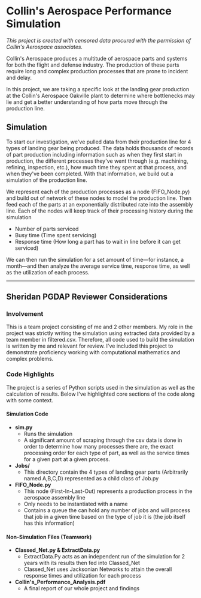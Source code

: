 # Collin's Aerospace Performance Simulation

_This project is created with censored data procured with the permission of Collin's Aerospace associates._

Collin's Aerospace produces a multitude of aerospace parts and systems for both the flight and defense industry. The production of these parts require long and complex production processes that are prone to incident and delay.

In this project, we are taking a specific look at the landing gear production at the Collin's Aerospace Oakville plant to determine where bottlenecks may lie and get a better understanding of how parts move through the production line.

## Simulation
To start our investigation, we've pulled data from their production line for 4 types of landing gear being produced. The data holds thousands of records of part production including information such as when they first start in production, the different processes they've went through (e.g. machining, refining, inspection, etc.), how much time they spent at that process, and when they've been completed. With that information, we build out a simulation of the production line.

We represent each of the production processes as a node (FIFO_Node.py) and build out of network of these nodes to model the production line. Then feed each of the parts at an exponentially distributed rate into the assembly line. Each of the nodes will keep track of their processing history during the simulation
 - Number of parts serviced
 - Busy time (Time spent servicing)
 - Response time (How long a part has to wait in line before it can get serviced)

We can then run the simulation for a set amount of time—for instance, a month—and then analyze the average service time, response time, as well as the utilization of each process.

---

## Sheridan PGDAP Reviewer Considerations

### Involvement

This is a team project consisting of me and 2 other members. My role in the project was strictly writing the simulation using extracted data provided by a team member in filtered.csv. Therefore, all code used to build the simulation is written by me and relevant for review. I've included this project to demonstrate proficiency working with computational mathematics and complex problems.

### Code Highlights

The project is a series of Python scripts used in the simulation as well as the calculation of results. Below I've highlighted core sections of the code along with some context.
#### Simulation Code
- **sim.py**
  - Runs the simulation
  - A significant amount of scraping through the csv data is done in order to determine how many processes there are, the exact processing order for each type of part, as well as the service times for a given part at a given process.
- **Jobs/**
  - This directory contain the 4 types of landing gear parts (Arbitrarily named A,B,C,D) represented as a child class of Job.py
- **FIFO_Node.py**
  - This node (First-In-Last-Out) represents a production process in the aerospace assembly line
  - Only needs to be instantiated with a name
  - Contains a queue the can hold any number of jobs and will process that job in a given time based on the type of job it is (the job itself has this information)
#### Non-Simulation Files (Teamwork)
- **Classed_Net.py & ExtractData.py**
  - ExtractData.Py acts as an independent run of the simulation for 2 years with its results then fed into Classed_Net
  - Classed_Net uses Jacksonian Networks to attain the overall response times and utilization for each process
- **Collin's_Performance_Analysis.pdf**
  - A final report of our whole project and findings

